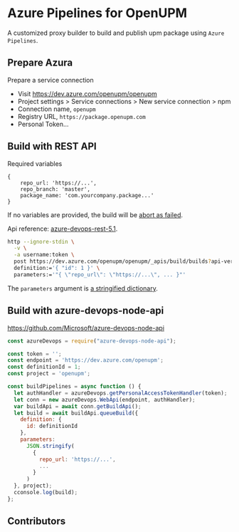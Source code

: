# Azure Pipelines for OpenUPM

A customized proxy builder to build and publish upm package using `Azure Pipelines`.

## Prepare Azura

Prepare a service connection
- Visit https://dev.azure.com/openupm/openupm
- Project settings > Service connections > New service connection > npm
- Connection name, `openupm`
- Registry URL, `https://package.openupm.com`
- Personal Token...

## Build with REST API

Required variables

    {
        repo_url: 'https://...',
        repo_branch: 'master',
        package_name: 'com.yourcompany.package...'
    }

If no variables are provided, the build will be [abort as failed](https://github.com/lextm/vstsabort).

Api reference: [azure-devops-rest-5.1](https://docs.microsoft.com/en-us/rest/api/azure/devops/build/builds/queue?view=azure-devops-rest-5.1).

```bash
http --ignore-stdin \
  -v \
  -a username:token \
  post https://dev.azure.com/openupm/openupm/_apis/build/builds?api-version=5.1 \
  definition:='{ "id": 1 }' \
  parameters:='"{ \"repo_url\": \"https://...\", ... }"'
```

The `parameters` argument is [a stringified dictionary](https://stackoverflow.com/questions/34343084/start-a-build-and-passing-variables-through-vsts-rest-api/36339920#36339920).

## Build with azure-devops-node-api

https://github.com/Microsoft/azure-devops-node-api

```javascript
const azureDevops = require("azure-devops-node-api");

const token = '';
const endpoint = 'https://dev.azure.com/openupm';
const definitionId = 1;
const project = 'openupm';

const buildPipelines = async function () {
  let authHandler = azureDevops.getPersonalAccessTokenHandler(token);
  let conn = new azureDevops.WebApi(endpoint, authHandler);
  var buildApi = await conn.getBuildApi();
  let build = await buildApi.queueBuild({
    definition: {
      id: definitionId
    },
    parameters:
      JSON.stringify(
        {
          repo_url: 'https://...',
          ...
        }
      )
  }, project);
  cconsole.log(build);
};
```

## Contributors

<!-- ALL-CONTRIBUTORS-LIST:START - Do not remove or modify this section -->
<!-- prettier-ignore-start -->
<!-- markdownlint-disable -->

<!-- markdownlint-restore -->
<!-- prettier-ignore-end -->

<!-- ALL-CONTRIBUTORS-LIST:END -->
